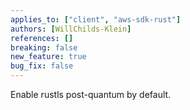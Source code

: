 ```yaml
---
applies_to: ["client", "aws-sdk-rust"]
authors: [WillChilds-Klein]
references: []
breaking: false
new_feature: true
bug_fix: false
---
```


Enable rustls post-quantum by default.
